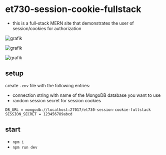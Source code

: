 # et730-session-cookie-fullstack

- this is a full-stack MERN site that demonstrates the user of session/cookies for authorization

![grafik](https://github.com/edwardtanguay/830-mongo-book-app/assets/446574/93410dff-a5f0-4814-8b07-704616902efb)

![grafik](https://github.com/edwardtanguay/830-mongo-book-app/assets/446574/774fc786-e601-4b18-b331-5188f0e8d9d3)

![grafik](https://github.com/edwardtanguay/et730-session-cookie-fullstack/assets/446574/c638e8fe-6ca0-4bc7-a700-c4ca72e458b9)

## setup
 
create `.env` file with the following entries:
- connection string with name of the MongoDB database you want to use
- random session secret for session cookies
 
```
DB_URL = mongodb://localhost:27017/et730-session-cookie-fullstack
SESSION_SECRET = 123456789abcd
```	

## start

- `npm i`
- `npm run dev`
